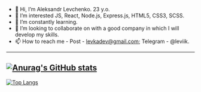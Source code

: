 - 👋 Hi, I’m Aleksandr Levchenko. 23 y.o.
- 👀 I’m interested JS, React, Node.js, Express.js, HTML5, CSS3, SCSS.
- 🌱 I’m constantly learning.
- 💞️ I’m looking to collaborate on with a good company in which I will develop my skills.
- 📫 How to reach me - Post - levkadev@gmail.com; Telegram - @leviik.

<!---
ALevkas/ALevkas is a ✨ special ✨ repository because its `README.md` (this file) appears on your GitHub profile.
You can click the Preview link to take a look at your changes.
--->
---
[![Anurag's GitHub stats](https://github-readme-stats.vercel.app/api?username=ALevkas)](https://github.com/anuraghazra/github-readme-stats)
---
[![Top Langs](https://github-readme-stats.vercel.app/api/top-langs/?username=ALevkas&layout=compact)](https://github.com/anuraghazra/github-readme-stats)
